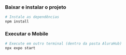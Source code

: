 ### Baixar e instalar o projeto

```bash
# Instale as dependências
npm install
```

### Executar o Mobile

```bash
# Execute em outro terminal (dentro da pasta AluraHub)
npx expo start
```
